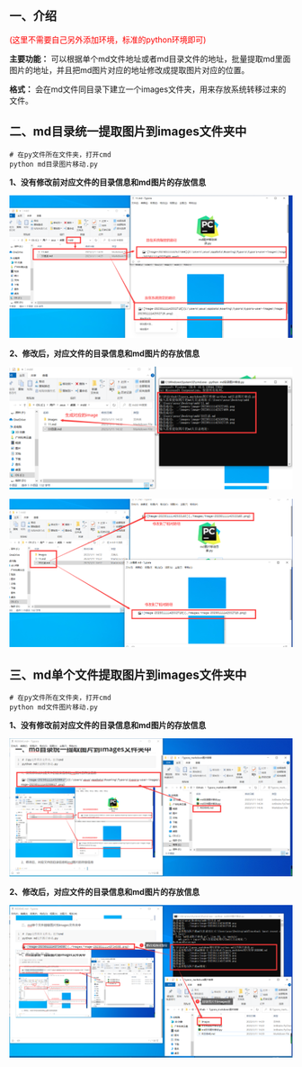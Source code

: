 ## 一、介绍
<font color="red"> (这里不需要自己另外添加环境，标准的python环境即可) </font>

**主要功能：** 可以根据单个md文件地址或者md目录文件的地址，批量提取md里面图片的地址，并且把md图片对应的地址修改成提取图片对应的位置。

**格式：** 会在md文件同目录下建立一个images文件夹，用来存放系统转移过来的文件。

## 二、md目录统一提取图片到images文件夹中

```she
# 在py文件所在文件夹，打开cmd
python md目录图片移动.py
```

**1、没有修改前对应文件的目录信息和md图片的存放信息**

![image-20230111143208617](./images/image-20230111143208617.png)

**2、修改后，对应文件的目录信息和md图片的存放信息**

![image-20230111143326825](./images/image-20230111143326825.png)

![image-20230111143436831](./images/image-20230111143436831.png)

## 三、md单个文件提取图片到images文件夹中

```she
# 在py文件所在文件夹，打开cmd
python md文件图片移动.py
```

**1、没有修改前对应文件的目录信息和md图片的存放信息**

![image-20230111143724595](./images/image-20230111143724595.png)

**2、修改后，对应文件的目录信息和md图片的存放信息**

![image-20230111144114308](./images/image-20230111144114308.png)
